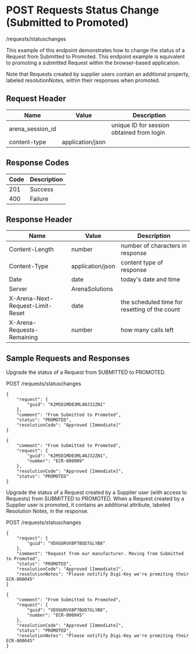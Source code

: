 # POST Requests Status Change (Submitted to Promoted)


/requests/statuschanges

This example of this endpoint demonstrates how to change the status of a Request from Submitted to Promoted. This endpoint example is equivalent to promoting a submitted Request within the browser\-based application.

Note that Requests created by supplier users contain an additional property, labeled resolutionNotes, within their responses when promoted.

## Request Header

| Name<br> | Value<br> | Description<br> |
|  --- |  --- |  --- | 
| arena_session_id<br> |   | unique ID for session obtained from login<br> |
| content\-type<br> | application/json<br> |   |

## Response Codes

| Code<br> | Description<br> |
|  --- |  --- | 
| 201<br> | Success<br> |
| 400<br> | Failure<br> |

## Response Header

| Name<br> | Value<br> | Description<br> |
|  --- |  --- |  --- | 
| Content\-Length<br> | number<br> | number of characters in response<br> |
| Content\-Type<br> | application/json<br> | content type of response<br> |
| Date<br> | date<br> | today's date and time<br> |
| Server<br> | ArenaSolutions<br> |   |
| X\-Arena\-Next\-Request\-Limit\-Reset<br> | date<br> | the scheduled time for resetting of the count<br> |
| X\-Arena\-Requests\-Remaining<br> | number<br> | how many calls left<br> |

## Sample Requests and Responses
Upgrade the status of a Request from SUBMITTED to PROMOTED.



POST /requests/statuschanges



```
{
    "request": {
        "guid": "K2M5O1MD03ML4NJ32ZN1"
    },
    "comment": "From Submitted to Promoted",
    "status": "PROMOTED",
    "resolutionCode": "Approved [Immediate]"
}
```


```
{
    "comment": "From Submitted to Promoted",
    "request": {
        "guid": "K2M5O1MD03ML4NJ32ZN1",
        "number": "ECR-000009"
    },
    "resolutionCode": "Approved [Immediate]",
    "status": "PROMOTED"
}
```
Upgrade the status of a Request created by a Supplier user \(with access to Requests\) from SUBMITTED to PROMOTED. When a Request created by a Supplier user is promoted, it contains an additional attribute, labeled Resolution Notes, in the response.



POST /requests/statuschanges



```
{
    "request": {
        "guid": "VDXGURVX8P7BUD7GLYB8"
    },
    "comment": "Request from our manufacturer. Moving from Submitted to Promoted",
    "status": "PROMOTED",
    "resolutionCode": "Approved [Immediate]",
    "resolutionNotes": "Please notifify Digi-Key we're promiting their ECR-000045"
}
```


```
{
    "comment": "From Submitted to Promoted",
    "request": {
        "guid": "VDXGURVX8P7BUD7GLYB8",
        "number": "ECR-000045"
    },
    "resolutionCode": "Approved [Immediate]",
    "status": "PROMOTED",
    "resolutionNotes": "Please notifify Digi-Key we're promiting their ECR-000045"
}
```

